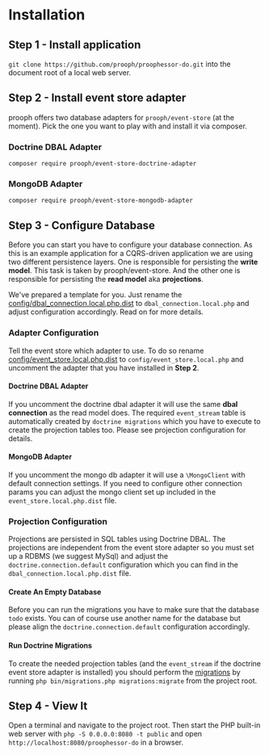 # Installation

## Step 1 - Install application

`git clone https://github.com/prooph/proophessor-do.git` into the document root of a local web server.

## Step 2 - Install event store adapter

prooph offers two database adapters for `prooph/event-store` (at the moment).
Pick the one you want to play with and install it via composer.

### Doctrine DBAL Adapter

`composer require prooph/event-store-doctrine-adapter`

### MongoDB Adapter

`composer require prooph/event-store-mongodb-adapter`

## Step 3 - Configure Database

Before you can start you have to configure your database connection.
As this is an example application for a CQRS-driven application we are using two different persistence layers.
One is responsible for persisting the **write model**. This task is taken by prooph/event-store.
And the other one is responsible for persisting the **read model** aka **projections**.

We've prepared a template for you. Just rename the
[config/dbal_connection.local.php.dist](../config/dbal_connection.local.php.dist) to `dbal_connection.local.php` and adjust configuration accordingly.
Read on for more details.

### Adapter Configuration

Tell the event store which adapter to use. To do so rename [config/event_store.local.php.dist](../config/event_store.local.php.dist) to `config/event_store.local.php`
and uncomment the adapter that you have installed in **Step 2**.

#### Doctrine DBAL Adapter

If you uncomment the doctrine dbal adapter it will use the same **dbal connection** as the read model does.
The required `event_stream` table is automatically created by `doctrine migrations` which you have to execute to create
the projection tables too. Please see projection configuration for details.

#### MongoDB Adapter

If you uncomment the mongo db adapter it will use a `\MongoClient` with default connection settings.
If you need to configure other connection params you can adjust the mongo client set up included in the `event_store.local.php.dist` file.

### Projection Configuration
Projections are persisted in SQL tables using Doctrine DBAL. The projections are independent from the event store adapter
so you must set up a RDBMS (we suggest MySql) and adjust the `doctrine.connection.default` configuration
which you can find in the `dbal_connection.local.php.dist` file.

#### Create An Empty Database
Before you can run the migrations you have to make sure that the database `todo` exists. You can of course use another
name for the database but please align the `doctrine.connection.default` configuration accordingly.

#### Run Doctrine Migrations

To create the needed projection tables (and the `event_stream` if the doctrine event store adapter is installed)
you should perform the [migrations](../migrations/) by running `php bin/migrations.php migrations:migrate` from the project root.

## Step 4 - View It

Open a terminal and navigate to the project root. Then start the PHP built-in web server with `php -S 0.0.0.0:8080 -t public`
and open `http://localhost:8080/proophessor-do` in a browser.

